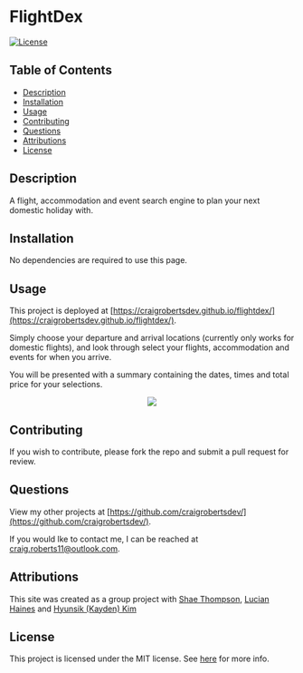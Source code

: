 # FlightDex

[![License](https://img.shields.io/badge/License-MIT-yellow.svg)](https://opensource.org/licenses/MIT)

## Table of Contents

- [Description](#description)
- [Installation](#installation)
- [Usage](#usage)
- [Contributing](#contributing)
- [Questions](#questions)
- [Attributions](#attributions)
- [License](#license)

## Description

A flight, accommodation and event search engine to plan your next domestic holiday with.

## Installation

No dependencies are required to use this page.

## Usage

This project is deployed at [https://craigrobertsdev.github.io/flightdex/](https://craigrobertsdev.github.io/flightdex/).

Simply choose your departure and arrival locations (currently only works for domestic flights), and look through select your flights, accommodation and events for when you arrive.

You will be presented with a summary containing the dates, times and total price for your selections.

  <p align="center">
  <img src="https://github.com/craigrobertsdev/flightdex/blob/main/assets/Photo/FlightDex Main Page.png">
  </p>

## Contributing

If you wish to contribute, please fork the repo and submit a pull request for review.

## Questions

View my other projects at [https://github.com/craigrobertsdev/](https://github.com/craigrobertsdev/).

If you would lke to contact me, I can be reached at [craig.roberts11@outlook.com](mailto:craig.roberts11@outlook.com).

## Attributions

This site was created as a group project with [Shae Thompson](https://github.com/shae-thompson), [Lucian Haines](https://github.com/LucienPep) and [Hyunsik (Kayden) Kim](https://github.com/kayden-hyunsikkim)

## License

This project is licensed under the MIT license. See [here](https://opensource.org/licenses/MIT) for more info.
